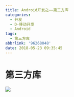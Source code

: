 ```yaml
---
title: Android开发之——第三方库
categories:
  - 开发
  - D-移动开发
  - Android
tags:
  - 第三方库
abbrlink: '96268048'
date: 2018-05-23 09:35:45
---
```


# 第三方库
![][1]


[1]: https://cdn.jsdelivr.net/gh/PGzxc/CDN@master/blog-image/android-libraries.png